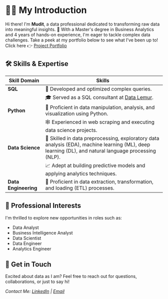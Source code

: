 # 🙆‍♂️ My Introduction

Hi there! I'm **Mudit**, a data professional dedicated to transforming raw data into meaningful insights. 🌟 With a Master's degree in Business Analytics and 4 years of hands-on experience, I'm eager to tackle complex data challenges. Take a peek at my portfolio below to see what I’ve been up to!
Click here 👉 [Project Portfolio](https://github.com/mudit-mishra8/My-Portfolio/blob/main/README.md) 

## 🛠 **Skills & Expertise**

| Skill Domain      | Skills                                                                           |
|-------------------|----------------------------------------------------------------------------------|
| **SQL**           |  🚀 Developed and optimized complex queries.                                                 |
|                   | 🎓 Served as a SQL consultant at [Data Lemur](https://datalemur.com/).             |
| **Python**        | 🐍 Proficient in data manipulation, analysis, and visualization using Python.     |
|                   | 🕸️ Experienced in web scraping and executing data science projects.                |
| **Data Science**  | 🔬 Skilled in data preprocessing, exploratory data analysis (EDA), machine learning (ML), deep learning (DL), and natural language processing (NLP).   |
|                   | 📈 Adept at building predictive models and applying analytics techniques.           |
| **Data Engineering** | 🌉 Proficient in data extraction, transformation, and loading (ETL) processes.   |


## **🔭 Professional Interests**

I'm thrilled to explore new opportunities in roles such as:
- Data Analyst
- Business Intelligence Analyst
- Data Scientist
- Data Engineer
- Analytics Engineer

## **💌 Get in Touch**

Excited about data as I am? Feel free to reach out for questions, collaborations, or just to say hi! 

*Contact Me: [LinkedIn](http://linkedin.com/in/mudit-01870721a) | [Email](mailto:mishramudit031@gmail.com)*
